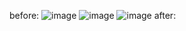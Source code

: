 before:
![image](https://github.com/user-attachments/assets/5cd7a1d2-5890-4ee5-9c63-1fe0618e81b8)
![image](https://github.com/user-attachments/assets/ab3687a3-0d4c-42c4-8bc6-1a253fd0489b)
![image](https://github.com/user-attachments/assets/23faa33e-c86b-49fb-a8cf-a53314a26749)
after:


